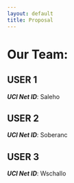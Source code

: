 ```yaml
---
layout: default
title: Proposal
---
```


# Our Team:


## USER 1
***UCI Net ID***: Saleho

## USER 2
***UCI Net ID***: Soberanc

## USER 3
***UCI Net ID***: Wschallo
